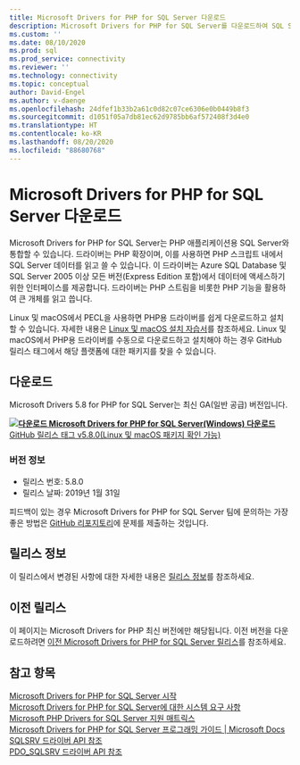 ```yaml
---
title: Microsoft Drivers for PHP for SQL Server 다운로드
description: Microsoft Drivers for PHP for SQL Server를 다운로드하여 SQL Server 및 Azure SQL Database에 연결하는 PHP 애플리케이션을 개발합니다.
ms.custom: ''
ms.date: 08/10/2020
ms.prod: sql
ms.prod_service: connectivity
ms.reviewer: ''
ms.technology: connectivity
ms.topic: conceptual
author: David-Engel
ms.author: v-daenge
ms.openlocfilehash: 24dfef1b33b2a61c0d82c07ce6306e0b0449b8f3
ms.sourcegitcommit: d1051f05a7db81ec62d9785bb6af572408f3d4e0
ms.translationtype: HT
ms.contentlocale: ko-KR
ms.lasthandoff: 08/20/2020
ms.locfileid: "88680768"
---
```

# <a name="download-the-microsoft-drivers-for-php-for-sql-server"></a>Microsoft Drivers for PHP for SQL Server 다운로드

Microsoft Drivers for PHP for SQL Server는 PHP 애플리케이션용 SQL Server와 통합할 수 있습니다. 드라이버는 PHP 확장이며, 이를 사용하면 PHP 스크립트 내에서 SQL Server 데이터를 읽고 쓸 수 있습니다. 이 드라이버는 Azure SQL Database 및 SQL Server 2005 이상 모든 버전(Express Edition 포함)에서 데이터에 액세스하기 위한 인터페이스를 제공합니다. 드라이버는 PHP 스트림을 비롯한 PHP 기능을 활용하여 큰 개체를 읽고 씁니다.

Linux 및 macOS에서 PECL을 사용하면 PHP용 드라이버를 쉽게 다운로드하고 설치할 수 있습니다. 자세한 내용은 [Linux 및 macOS 설치 자습서](installation-tutorial-linux-mac.md)를 참조하세요. Linux 및 macOS에서 PHP용 드라이버를 수동으로 다운로드하고 설치해야 하는 경우 GitHub 릴리스 태그에서 해당 플랫폼에 대한 패키지를 찾을 수 있습니다.

## <a name="download"></a>다운로드

Microsoft Drivers 5.8 for PHP for SQL Server는 최신 GA(일반 공급) 버전입니다.

**[![다운로드](../../ssms/media/download-icon.png) Microsoft Drivers for PHP for SQL Server(Windows) 다운로드](https://go.microsoft.com/fwlink/?linkid=2120362)**  
[GitHub 릴리스 태그 v5.8.0(Linux 및 macOS 패키지 확인 가능)](https://github.com/Microsoft/msphpsql/releases/tag/v5.8.0)

### <a name="version-information"></a>버전 정보

- 릴리스 번호: 5.8.0
- 릴리스 날짜: 2019년 1월 31일

피드백이 있는 경우 Microsoft Drivers for PHP for SQL Server 팀에 문의하는 가장 좋은 방법은 [GitHub 리포지토리](https://github.com/Microsoft/msphpsql/issues)에 문제를 제출하는 것입니다.

## <a name="release-notes"></a>릴리스 정보

이 릴리스에서 변경된 사항에 대한 자세한 내용은 [릴리스 정보](release-notes-php-sql-driver.md)를 참조하세요.

## <a name="previous-releases"></a>이전 릴리스

이 페이지는 Microsoft Drivers for PHP 최신 버전에만 해당됩니다. 이전 버전을 다운로드하려면 [이전 Microsoft Drivers for PHP for SQL Server 릴리스](release-notes-php-sql-driver.md#previous-releases)를 참조하세요.

## <a name="see-also"></a>참고 항목

[Microsoft Drivers for PHP for SQL Server 시작](getting-started-with-the-php-sql-driver.md)  
[Microsoft Drivers for PHP for SQL Server에 대한 시스템 요구 사항](system-requirements-for-the-php-sql-driver.md)  
[Microsoft PHP Drivers for SQL Server 지원 매트릭스](microsoft-php-drivers-for-sql-server-support-matrix.md)  
[Microsoft Drivers for PHP for SQL Server 프로그래밍 가이드 | Microsoft Docs](programming-guide-for-php-sql-driver.md)  
[SQLSRV 드라이버 API 참조](sqlsrv-driver-api-reference.md)  
[PDO_SQLSRV 드라이버 API 참조](pdo-sqlsrv-driver-reference.md)  
